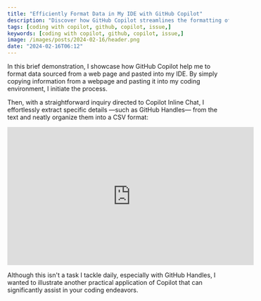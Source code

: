 ```yaml
---
title: "Efficiently Format Data in My IDE with GitHub Copilot"
description: "Discover how GitHub Copilot streamlines the formatting of data extracted from GitHub Issues"
tags: [coding with copilot, github, copilot, issue,]
keywords: [coding with copilot, github, copilot, issue,]
image: /images/posts/2024-02-16/header.png
date: "2024-02-16T06:12"
---
```


In this brief demonstration, I showcase how GitHub Copilot help me to format data sourced from a web page and pasted into my IDE. By simply copying information from a webpage and pasting it into my coding environment, I initiate the process.

Then, with a straightforward inquiry directed to Copilot Inline Chat, I effortlessly extract specific details —such as GitHub Handles— from the text and neatly organize them into a CSV format:

<iframe width="560" height="315" src="https://www.youtube.com/embed/xAC6_gjQOeA?si=Ej10BtTeUjwjeu-y" title="YouTube video player" frameborder="0" allow="accelerometer; autoplay; clipboard-write; encrypted-media; gyroscope; picture-in-picture; web-share" allowfullscreen></iframe>


Although this isn't a task I tackle daily, especially with GitHub Handles, I wanted to illustrate another practical application of Copilot that can significantly assist in your coding endeavors.